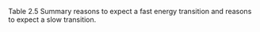 Table 2.5 Summary reasons to expect a fast energy transition and reasons to expect a slow transition.